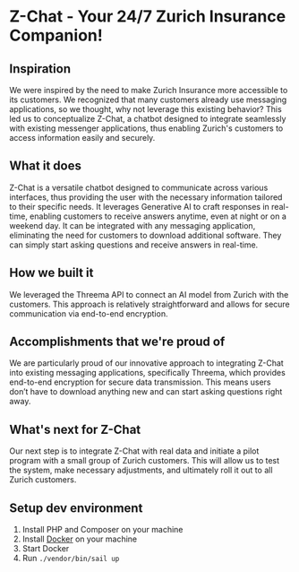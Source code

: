 # Z-Chat - Your 24/7 Zurich Insurance Companion!

## Inspiration

We were inspired by the need to make Zurich Insurance more accessible to its customers. We recognized that many customers already use messaging applications, so we thought, why not leverage this existing behavior? This led us to conceptualize Z-Chat, a chatbot designed to integrate seamlessly with existing messenger applications, thus enabling Zurich's customers to access information easily and securely.

## What it does

Z-Chat is a versatile chatbot designed to communicate across various interfaces, thus providing the user with the necessary information tailored to their specific needs. It leverages Generative AI to craft responses in real-time, enabling customers to receive answers anytime, even at night or on a weekend day. It can be integrated with any messaging application, eliminating the need for customers to download additional software. They can simply start asking questions and receive answers in real-time.

## How we built it

We leveraged the Threema API to connect an AI model from Zurich with the customers. This approach is relatively straightforward and allows for secure communication via end-to-end encryption.

## Accomplishments that we're proud of

We are particularly proud of our innovative approach to integrating Z-Chat into existing messaging applications, specifically Threema, which provides end-to-end encryption for secure data transmission. This means users don’t have to download anything new and can start asking questions right away.

## What's next for Z-Chat

Our next step is to integrate Z-Chat with real data and initiate a pilot program with a small group of Zurich customers. This will allow us to test the system, make necessary adjustments, and ultimately roll it out to all Zurich customers.

## Setup dev environment

1. Install PHP and Composer on your machine
2. Install [Docker](https://docs.docker.com/get-docker/) on your machine
3. Start Docker
4. Run `./vendor/bin/sail up`

